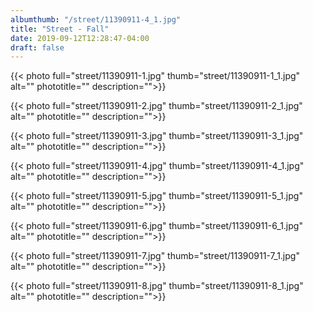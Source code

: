 ```yaml
---
albumthumb: "/street/11390911-4_1.jpg"
title: "Street - Fall"
date: 2019-09-12T12:28:47-04:00
draft: false
---
```


{{< photo full="street/11390911-1.jpg" thumb="street/11390911-1_1.jpg" alt="" phototitle="" description="">}}

{{< photo full="street/11390911-2.jpg" thumb="street/11390911-2_1.jpg" alt="" phototitle="" description="">}}

{{< photo full="street/11390911-3.jpg" thumb="street/11390911-3_1.jpg" alt="" phototitle="" description="">}}

{{< photo full="street/11390911-4.jpg" thumb="street/11390911-4_1.jpg" alt="" phototitle="" description="">}}

{{< photo full="street/11390911-5.jpg" thumb="street/11390911-5_1.jpg" alt="" phototitle="" description="">}}

{{< photo full="street/11390911-6.jpg" thumb="street/11390911-6_1.jpg" alt="" phototitle="" description="">}}

{{< photo full="street/11390911-7.jpg" thumb="street/11390911-7_1.jpg" alt="" phototitle="" description="">}}

{{< photo full="street/11390911-8.jpg" thumb="street/11390911-8_1.jpg" alt="" phototitle="" description="">}}
